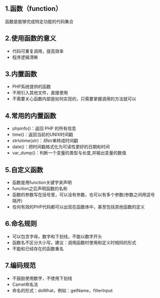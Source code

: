 ## 1.函数（function）
函数是能够完成特定功能的代码集合
## 2.使用函数的意义
- 代码可重复调用，提高效率
- 程序逻辑清晰
## 3.内置函数
- PHP系统提供的函数
- 不用引入其他文件，直接使用
- 不需要关心函数内部是如何实现的，只需要掌握调用的方法就可以
## 4.常用的内置函数
- phpinfo()：返回 PHP 的所有信息
- time()：返回当前的UNIX时间戳
- strtotime($str)：将$str串转成时间戳
- date()：把时间戳格式化为可读性更好的日期和时间
- var_dump()：判断一个变量的类型与长度,并输出变量的数值
## 5.自定义函数
- 函数是用function关键字来声明
- function之后声明函数的名称
- 函数的参数写在括号里，可以没有参数，也可以有多个参数(参数之间用逗号隔开)
- 任何有效的PHP代码都可以出现在函数体中，甚至包括其他函数的定义
## 6.命名规则
- 可以包含字母，数字和下划线，不能以数字开头
- 函数名不区分大小写。建议：调用函数时使用和定义时相同的形式
- 不能和已经存在的函数重名
## 7.编码规范
- 不鼓励使用数字，不使用下划线
- Camel命名法
- 命名的形式：doWhat，例如：getName，filterInput
